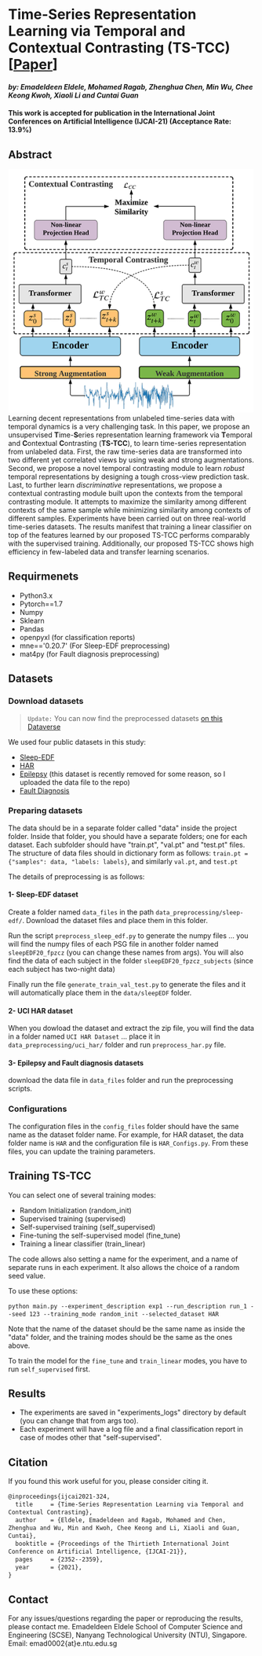 
# Time-Series Representation Learning via Temporal and Contextual Contrasting (TS-TCC) [[Paper](https://www.ijcai.org/proceedings/2021/0324.pdf)]

#### *by: Emadeldeen Eldele, Mohamed Ragab, Zhenghua Chen, Min Wu, Chee Keong Kwoh, Xiaoli Li and Cuntai Guan*

#### This work is accepted for publication in the International Joint Conferences on Artificial Intelligence (IJCAI-21) (Acceptance Rate: 13.9%)

## Abstract

<img src="misc/TS_TCC.png" width="500">
Learning decent representations from unlabeled time-series data with temporal dynamics is a very challenging task.
In this paper, we propose an unsupervised <b>T</b>ime-<b>S</b>eries representation learning framework via <b>T</b>emporal and <b>C</b>ontextual <b>C</b>ontrasting
(<b>TS-TCC</b>), to learn time-series representation from unlabeled data.
First, the raw time-series data are transformed into two different yet correlated views by using weak and strong augmentations.
Second, we propose a novel temporal contrasting module to learn <i>robust</i> temporal representations by designing a tough cross-view prediction task.
Last, to further learn <i>discriminative</i> representations, we propose a contextual contrasting module built upon the
contexts from the temporal contrasting module. It attempts to maximize the similarity among different contexts of the same sample while minimizing
similarity among contexts of different samples. Experiments have been carried out on three real-world time-series datasets.
The results manifest that training a linear classifier on top of the features learned by our proposed TS-TCC performs
comparably with the supervised training. Additionally, our proposed TS-TCC shows high efficiency in few-labeled data and transfer learning scenarios.

## Requirmenets

- Python3.x
- Pytorch==1.7
- Numpy
- Sklearn
- Pandas
- openpyxl (for classification reports)
- mne=='0.20.7' (For Sleep-EDF preprocessing)
- mat4py (for Fault diagnosis preprocessing)

## Datasets

### Download datasets
>
> `Update:` You can now find the preprocessed datasets [on this Dataverse](https://researchdata.ntu.edu.sg/dataverse/tstcc/)

We used four public datasets in this study:

- [Sleep-EDF](https://gist.github.com/emadeldeen24/a22691e36759934e53984289a94cb09b)
- [HAR](https://archive.ics.uci.edu/ml/datasets/Human+Activity+Recognition+Using+Smartphones)  
- [Epilepsy](https://archive.ics.uci.edu/ml/datasets/Epileptic+Seizure+Recognition) (this dataset is recently removed for some reason, so I uploaded the data file to the repo)
- [Fault Diagnosis](https://mb.uni-paderborn.de/en/kat/main-research/datacenter/bearing-datacenter/data-sets-and-download)

### Preparing datasets

The data should be in a separate folder called "data" inside the project folder.
Inside that folder, you should have a separate folders; one for each dataset. Each subfolder should have "train.pt", "val.pt" and "test.pt" files.
The structure of data files should in dictionary form as follows:
`train.pt = {"samples": data, "labels: labels}`, and similarly `val.pt`, and `test.pt`

The details of preprocessing is as follows:

#### 1- Sleep-EDF dataset

Create a folder named `data_files` in the path `data_preprocessing/sleep-edf/`.
Download the dataset files and place them in this folder.

Run the script `preprocess_sleep_edf.py` to generate the numpy files ... you will find the numpy files of
each PSG file in another folder named `sleepEDF20_fpzcz` (you can change these names from args).
You will also find the data of each subject in the folder `sleepEDF20_fpzcz_subjects` (since each subject has two-night data)

Finally run the file `generate_train_val_test.py` to generate the files and it will automatically place
them in the `data/sleepEDF` folder.

#### 2- UCI HAR dataset

When you dowload the dataset and extract the zip file, you will find the data in a folder named
`UCI HAR Dataset` ... place it in `data_preprocessing/uci_har/` folder and run `preprocess_har.py` file.

#### 3- Epilepsy and Fault diagnosis datasets

download the data file in `data_files` folder and run the preprocessing scripts.

### Configurations

The configuration files in the `config_files` folder should have the same name as the dataset folder name.
For example, for HAR dataset, the data folder name is `HAR` and the configuration file is `HAR_Configs.py`.
From these files, you can update the training parameters.

## Training TS-TCC

You can select one of several training modes:

- Random Initialization (random_init)
- Supervised training (supervised)
- Self-supervised training (self_supervised)
- Fine-tuning the self-supervised model (fine_tune)
- Training a linear classifier (train_linear)

The code allows also setting a name for the experiment, and a name of separate runs in each experiment.
It also allows the choice of a random seed value.

To use these options:

```
python main.py --experiment_description exp1 --run_description run_1 --seed 123 --training_mode random_init --selected_dataset HAR
```

Note that the name of the dataset should be the same name as inside the "data" folder, and the training modes should be
the same as the ones above.

To train the model for the `fine_tune` and `train_linear` modes, you have to run `self_supervised` first.

## Results

- The experiments are saved in "experiments_logs" directory by default (you can change that from args too).
- Each experiment will have a log file and a final classification report in case of modes other that "self-supervised".

## Citation

If you found this work useful for you, please consider citing it.

```
@inproceedings{ijcai2021-324,
  title     = {Time-Series Representation Learning via Temporal and Contextual Contrasting},
  author    = {Eldele, Emadeldeen and Ragab, Mohamed and Chen, Zhenghua and Wu, Min and Kwoh, Chee Keong and Li, Xiaoli and Guan, Cuntai},
  booktitle = {Proceedings of the Thirtieth International Joint Conference on Artificial Intelligence, {IJCAI-21}},
  pages     = {2352--2359},
  year      = {2021},
}
```

## Contact

For any issues/questions regarding the paper or reproducing the results, please contact me.
Emadeldeen Eldele
School of Computer Science and Engineering (SCSE),
Nanyang Technological University (NTU), Singapore.
Email: emad0002{at}e.ntu.edu.sg
